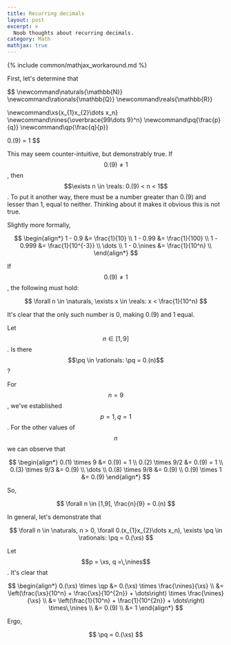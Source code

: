 ```yaml
---
title: Recurring decimals
layout: post
excerpt: >
  Noob thoughts about recurring decimals.
category: Math
mathjax: true
---
```

{% include common/mathjax_workaround.md %}

First, let's determine that

$$
\newcommand\naturals{\mathbb{N}}
\newcommand\rationals{\mathbb{Q}}
\newcommand\reals{\mathbb{R}}

\newcommand\xs{x_{1}x_{2}\dots x_n}
\newcommand\nines{\overbrace{99\dots 9}^n}
\newcommand\pq{\frac{p}{q}}
\newcommand\qp{\frac{q}{p}}

0.(9) = 1
$$

This may seem counter-intuitive, but demonstrably true.
If $$0.(9) \neq 1$$, then $$\exists n \in \reals: 0.(9) < n < 1$$.
To put it another way, there must be a number greater than 0.(9) and lesser
than 1, equal to neither.
Thinking about it makes it obvious this is not true.

Slightly more formally,

$$
\begin{align*}
1 - 0.9 &= \frac{1}{10} \\
1 - 0.99 &= \frac{1}{100} \\
1 - 0.999 &= \frac{1}{10^{-3}} \\
\dots \\
1 - 0.\nines &= \frac{1}{10^n} \\
\end{align*}
$$

If $$0.(9) \neq 1$$, the following must hold:

$$
\forall n \in \naturals, \exists x \in \reals: x < \frac{1}{10^n}
$$

It's clear that the only such number is 0, making 0.(9) and 1 equal.

Let $$n \in [1,9]$$.
Is there $$\pq \in \rationals: \pq = 0.(n)$$?

For $$n = 9$$, we've established $$p = 1, q = 1$$.
For the other values of $$n$$ we can observe that

$$
\begin{align*}
0.(1) \times 9 &= 0.(9) = 1 \\
0.(2) \times 9/2 &= 0.(9) = 1 \\
0.(3) \times 9/3 &= 0.(9) \\
\dots \\
0.(8) \times 9/8 &= 0.(9) \\
0.(9) \times 1 &= 0.(9)
\end{align*}
$$

So,

$$
\forall n \in [1,9], \frac{n}{9} = 0.(n)
$$

In general, let's demonstrate that

$$
\forall n \in \naturals, n > 0, \forall 0.(x_{1}x_{2}\dots x_n), \exists \pq \in \rationals: \pq = 0.(\xs)
$$

Let $$p = \xs, q =\,\nines$$.
It's clear that

$$
\begin{align*}
0.(\xs) \times \qp &= 0.(\xs) \times \frac{\nines}{\xs} \\
&= \left(\frac{\xs}{10^n} + \frac{\xs}{10^{2n}} + \dots\right) \times \frac{\nines}{\xs} \\
&= \left(\frac{1}{10^n} + \frac{1}{10^{2n}} + \dots\right) \times\,\nines \\
&= 0.(9) \\
&= 1
\end{align*}
$$

Ergo,

$$
\pq = 0.(\xs)
$$
